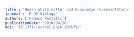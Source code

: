 ```yaml
---
title : 'Human white matter and knowledge representation'
journal : 'PLOS Biology'
authors: ['Franco Pestilli']
publicationDate: '2018/04/26'
doi: '10.1371/journal.pbio.2005758'
---
```


